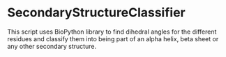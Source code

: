 # SecondaryStructureClassifier
This script uses BioPython library to find dihedral angles for the different residues and classify them into being part of an alpha helix, beta sheet or any other secondary structure.
